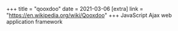 +++
title = "qooxdoo"
date = 2021-03-06
[extra]
link = "https://en.wikipedia.org/wiki/Qooxdoo"
+++
JavaScript Ajax web application framework

